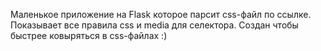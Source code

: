 Маленькое приложение на Flask которое парсит css-файл по ссылке. Показывает все правила css и media для селектора.
Создан чтобы быстрее ковыряться в css-файлах :)
